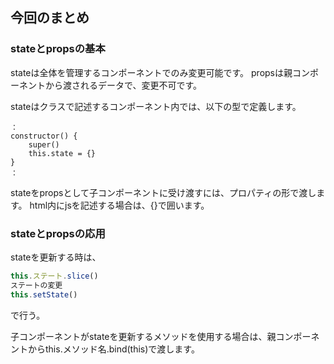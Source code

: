 ## 今回のまとめ
### stateとpropsの基本
stateは全体を管理するコンポーネントでのみ変更可能です。
propsは親コンポーネントから渡されるデータで、変更不可です。

stateはクラスで記述するコンポーネント内では、以下の型で定義します。
```
：
constructor() {
    super()
    this.state = {}
}
：
```
stateをpropsとして子コンポーネントに受け渡すには、プロパティの形で渡します。
html内にjsを記述する場合は、{}で囲います。

### stateとpropsの応用
stateを更新する時は、

```js
this.ステート.slice()
ステートの変更
this.setState()
```
で行う。

子コンポーネントがstateを更新するメソッドを使用する場合は、親コンポーネントからthis.メソッド名.bind(this)で渡します。



